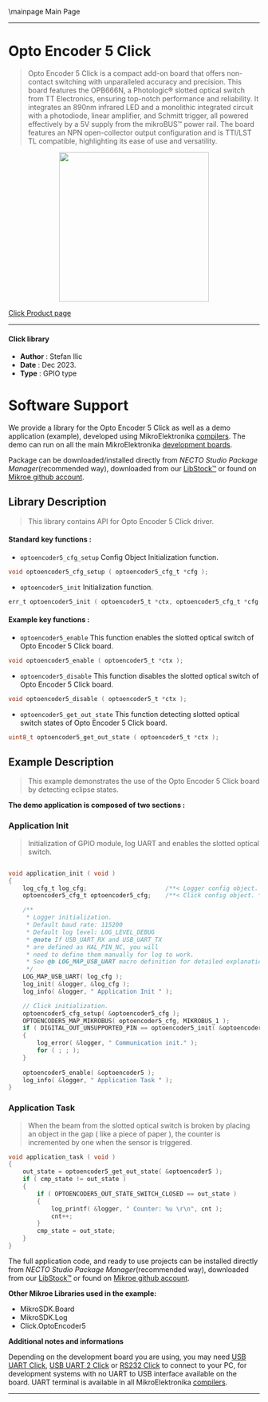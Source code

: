 \mainpage Main Page

---
# Opto Encoder 5 Click

> Opto Encoder 5 Click is a compact add-on board that offers non-contact switching with unparalleled accuracy and precision. This board features the OPB666N, a Photologic® slotted optical switch from TT Electronics, ensuring top-notch performance and reliability. It integrates an 890nm infrared LED and a monolithic integrated circuit with a photodiode, linear amplifier, and Schmitt trigger, all powered effectively by a 5V supply from the mikroBUS™ power rail. The board features an NPN open-collector output configuration and is TTI/LST TL compatible, highlighting its ease of use and versatility.

<p align="center">
  <img src="https://download.mikroe.com/images/click_for_ide/optoencoder5_click.png" height=300px>
</p>

[Click Product page](https://www.mikroe.com/opto-encoder-5-click)

---


#### Click library

- **Author**        : Stefan Ilic
- **Date**          : Dec 2023.
- **Type**          : GPIO type


# Software Support

We provide a library for the Opto Encoder 5 Click
as well as a demo application (example), developed using MikroElektronika
[compilers](https://www.mikroe.com/necto-studio).
The demo can run on all the main MikroElektronika [development boards](https://www.mikroe.com/development-boards).

Package can be downloaded/installed directly from *NECTO Studio Package Manager*(recommended way), downloaded from our [LibStock&trade;](https://libstock.mikroe.com) or found on [Mikroe github account](https://github.com/MikroElektronika/mikrosdk_click_v2/tree/master/clicks).

## Library Description

> This library contains API for Opto Encoder 5 Click driver.

#### Standard key functions :

- `optoencoder5_cfg_setup` Config Object Initialization function.
```c
void optoencoder5_cfg_setup ( optoencoder5_cfg_t *cfg );
```

- `optoencoder5_init` Initialization function.
```c
err_t optoencoder5_init ( optoencoder5_t *ctx, optoencoder5_cfg_t *cfg );
```

#### Example key functions :

- `optoencoder5_enable` This function enables the slotted optical switch of Opto Encoder 5 Click board.
```c
void optoencoder5_enable ( optoencoder5_t *ctx );
```

- `optoencoder5_disable` This function disables the slotted optical switch of Opto Encoder 5 Click board.
```c
void optoencoder5_disable ( optoencoder5_t *ctx );
```

- `optoencoder5_get_out_state` This function detecting slotted optical switch states of Opto Encoder 5 Click board.
```c
uint8_t optoencoder5_get_out_state ( optoencoder5_t *ctx );
```

## Example Description

> This example demonstrates the use of the Opto Encoder 5 Click board by detecting eclipse states.

**The demo application is composed of two sections :**

### Application Init

> Initialization of GPIO module, log UART and enables the slotted optical switch.

```c

void application_init ( void ) 
{
    log_cfg_t log_cfg;                      /**< Logger config object. */
    optoencoder5_cfg_t optoencoder5_cfg;    /**< Click config object. */

    /** 
     * Logger initialization.
     * Default baud rate: 115200
     * Default log level: LOG_LEVEL_DEBUG
     * @note If USB_UART_RX and USB_UART_TX 
     * are defined as HAL_PIN_NC, you will 
     * need to define them manually for log to work. 
     * See @b LOG_MAP_USB_UART macro definition for detailed explanation.
     */
    LOG_MAP_USB_UART( log_cfg );
    log_init( &logger, &log_cfg );
    log_info( &logger, " Application Init " );

    // Click initialization.
    optoencoder5_cfg_setup( &optoencoder5_cfg );
    OPTOENCODER5_MAP_MIKROBUS( optoencoder5_cfg, MIKROBUS_1 );
    if ( DIGITAL_OUT_UNSUPPORTED_PIN == optoencoder5_init( &optoencoder5, &optoencoder5_cfg ) ) 
    {
        log_error( &logger, " Communication init." );
        for ( ; ; );
    }
    
    optoencoder5_enable( &optoencoder5 );
    log_info( &logger, " Application Task " );
}

```

### Application Task

> When the beam from the slotted optical switch is broken by placing an object in
  the gap ( like a piece of paper ), the counter is incremented by one 
  when the sensor is triggered.

```c
void application_task ( void ) 
{
    out_state = optoencoder5_get_out_state( &optoencoder5 );
    if ( cmp_state != out_state )
    {
        if ( OPTOENCODER5_OUT_STATE_SWITCH_CLOSED == out_state )
        {
            log_printf( &logger, " Counter: %u \r\n", cnt );
            cnt++;
        }
        cmp_state = out_state;
    }
}
```


The full application code, and ready to use projects can be installed directly from *NECTO Studio Package Manager*(recommended way), downloaded from our [LibStock&trade;](https://libstock.mikroe.com) or found on [Mikroe github account](https://github.com/MikroElektronika/mikrosdk_click_v2/tree/master/clicks).

**Other Mikroe Libraries used in the example:**

- MikroSDK.Board
- MikroSDK.Log
- Click.OptoEncoder5

**Additional notes and informations**

Depending on the development board you are using, you may need
[USB UART Click](https://www.mikroe.com/usb-uart-click),
[USB UART 2 Click](https://www.mikroe.com/usb-uart-2-click) or
[RS232 Click](https://www.mikroe.com/rs232-click) to connect to your PC, for
development systems with no UART to USB interface available on the board. UART
terminal is available in all MikroElektronika
[compilers](https://shop.mikroe.com/compilers).

---
